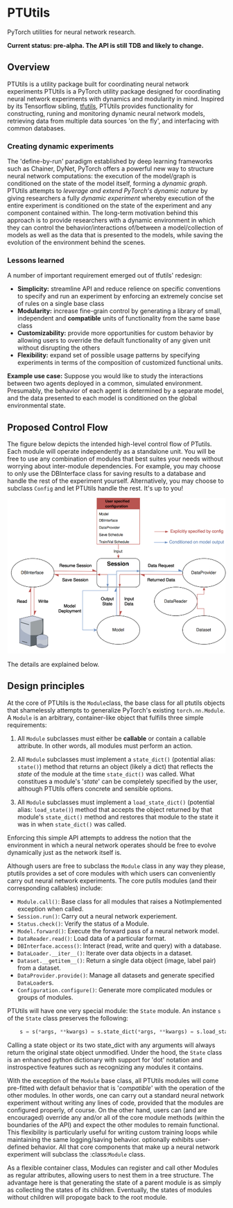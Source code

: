 # PTUtils
PyTorch utilities for neural network research.

**Current status: pre-alpha. The API is still TDB and likely to change.**

## Overview
PTUtils is a utility package built for coordinating neural network experiments
PTUtils is a PyTorch utility package designed for coordinating neural network experiments with dynamics and modularity in mind. Inspired by its Tensorflow sibling, [tfutils](https://github.com/neuroailab/tfutils), PTUtils provides functionality for constructing, runing and monitoring dynamic neural network models, retrieving data from multiple data sources 'on the fly', and interfacing with common databases.

### Creating dynamic experiments
The 'define-by-run' paradigm established by deep learning frameworks such as Chainer, DyNet, PyTorch offers a powerful new way to structure neural network computations: the execution of the model/graph is conditioned on the state of the model itself, forming a *dynamic graph*. PTUtils attempts to *leverage and extend PyTorch's dynamic nature* by giving researchers a fully *dynamic experiment* whereby execution of the entire experiment is conditioned on the state of the experiment and any component contained within. The long-term motivation behind this approach is to provide researchers with a dynamic environment in which they can control the behavior/interactions of/between a model/collection of models as well as the data that is presented to the models, while saving the evolution of the environment behind the scenes. 

### Lessons learned
A number of important requirement emerged out of tfutils' redesign:

* **Simplicity:** streamline API and reduce relience on specific conventions to specify and run an experiment by enforcing an extremely concise set of rules on a single base class 
* **Modularity:** increase fine-grain control by generating a library of small, independent and **compatible** units of functionality from the same base class
* **Customizability:** provide more opportunities for custom behavior by allowing users to override the default functionality of any given unit without disrupting the others
* **Flexibility:** expand set of possible usage patterns by specifying experiments in terms of the composition of customized functional units.

**Example use case:** Suppose you would like to study the interactions between two agents deployed in a common, simulated environment. Presumably, the behavior of each agent is determined by a separate model, and the data presented to each model is conditioned on the global environmental state. 

## Proposed Control Flow

The figure below depicts the intended high-level control flow of PTutils. Each module will operate independently as a standalone unit. You will be free to use any combination of modules that best suites your needs without worrying about inter-module dependencies. For example, you may choose to only use the DBInterface class for saving results to a database and handle the rest of the experiment yourself. Alternatively, you may choose to subclass `Config` and let PTUtils handle the rest. It's up to you!

![alt text](control_flow.png "Control Flow")

The details are explained below.

## Design principles

At the core of PTUtils is the `Module`class, the base class for all ptutils objects that shamelessly attempts to generalize PyTorch's existing `torch.nn.Module`. A `Module` is an arbitrary, container-like object that fulfills three simple requirements:

1. All `Module` subclasses must either be **callable** or contain a callable attribute. In other words, all modules must perform an action.

2. All `Module` subclasses must implement a `state_dict()` (potential alias: `state()`) method that returns an object (likely a dict) that reflects the *state* of the module at the time `state_dict()` was called. What constitues a module's '*state*' can be completely specified by the user, although PTUtils offers concrete and sensible options.

3. All `Module` subclasses must implement a `load_state_dict()` (potential alias: `load_state()`) method that accepts the object returned by that module's `state_dict()` method and restores that module to the state it was in when `state_dict()` was called.


Enforcing this simple API attempts to address the notion that the environment in which a neural network operates should be free to evolve dynamically just as the network itself is. 

Although users are free to subclass the `Module` class in any way they please, ptutils provides a set of core modules with which users can conveniently carry out neural network experiments. The core putils modules (and their corresponding callables) include:

* `Module.call()`: Base class for all modules that raises a NotImplemented exception when called.
* `Session.run()`: Carry out a neural network experiement.
* `Status.check()`: Verify the status of a Module.
* `Model.forward()`: Execute the forward pass of a neural network model.
* `DataReader.read()`: Load data of a particular format.
* `DBInterface.access()`: Interact (read, write and query) with a database. 
* `DataLoader.__iter__()`: Iterate over data objects in a dataset.
* `Dataset.__getitem__()`: Return a single data object (image, label pair) from a dataset.
* `DataProvider.provide()`: Manage all datasets and generate specified `DataLoader`s.
* `Configuration.configure()`: Generate more complicated modules or groups of modules.

PTUtils will have one very special module: the `State` module. An instance `s` of the `State` class preserves the following:

```python
    s = s(*args, **kwargs) = s.state_dict(*args, **kwargs) = s.load_state_dict(*args, **kwargs).
```

Calling a state object or its two state_dict with any arguments will always return the original state object unmodified. Under the hood, the `State` class is an enhanced python dictionary with support for 'dot' notation and instrospective features such as recognizing any modules it contains.

With the exception of the `Module` base class, all PTUtils modules will come pre-fitted with default behavior that is '*compatible*' with the operation of the other modules. In other words, one can carry out a standard neural network experiment without writing any lines of code, provided that the modules are configured properly, of course. On the other hand, users can (and are encouraged) override any and/or all of the core module methods (within the boundaries of the API) and expect the other modules to remain functional. This flexibility is particularly useful for writing custom training loops while maintaining the same logging/saving behavior.
 optionally exhibits user-defined behavior. All that core components that make up a neural network experiment will subclass the :class:`Module` class. 

As a flexible container class, Modules can register and call other Modules as regular attributes, allowing users to nest them in a tree structure. The advantage here is that generating the state of a parent module is as simply as collecting the states of its children. Eventually, the states of modules without children will propogate back to the root module.
